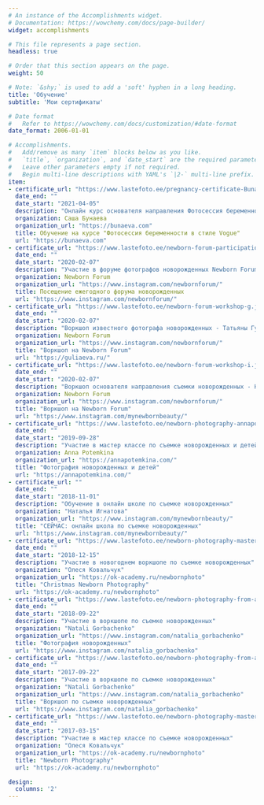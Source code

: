```yaml
---
# An instance of the Accomplishments widget.
# Documentation: https://wowchemy.com/docs/page-builder/
widget: accomplishments

# This file represents a page section.
headless: true

# Order that this section appears on the page.
weight: 50

# Note: `&shy;` is used to add a 'soft' hyphen in a long heading.
title: 'Обучение'
subtitle: 'Мои сертификаты'

# Date format
#   Refer to https://wowchemy.com/docs/customization/#date-format
date_format: 2006-01-01

# Accomplishments.
#   Add/remove as many `item` blocks below as you like.
#   `title`, `organization`, and `date_start` are the required parameters.
#   Leave other parameters empty if not required.
#   Begin multi-line descriptions with YAML's `|2-` multi-line prefix.
item:
- certificate_url: "https://www.lastefoto.ee/pregnancy-certificate-Bunaeva.jpg"
  date_end: ""
  date_start: "2021-04-05"
  description: "Онлайн курс основателя направления Фотосессия беременности в стиле Vogue - Саши Бунаевой"
  organization: Саша Бунаева 
  organization_url: "https://bunaeva.com"
  title: Обучение на курсе "Фотосессия беременности в стиле Vogue"
  url: "https://bunaeva.com"
- certificate_url: "https://www.lastefoto.ee/newborn-forum-participation.jpg"
  date_end: ""
  date_start: "2020-02-07"
  description: "Участие в форуме фотографов новорожденных Newborn Forum"
  organization: Newborn Forum 
  organization_url: "https://www.instagram.com/newbornforum/"
  title: Посещение ежегодного форума новорожденных
  url: "https://www.instagram.com/newbornforum/"
- certificate_url: "https://www.lastefoto.ee/newborn-forum-workshop-g.jpg"
  date_end: ""
  date_start: "2020-02-07"
  description: "Воркшоп известного фотографа новорожденных - Татьяны Гуляевой"
  organization: Newborn Forum 
  organization_url: "https://www.instagram.com/newbornforum/" 
  title: "Воркшоп на Newborn Forum"
  url: "https://guliaeva.ru/"
- certificate_url: "https://www.lastefoto.ee/newborn-forum-workshop-i.jpg"
  date_end: ""
  date_start: "2020-02-07"
  description: "Воркшоп основателя направления съемки новорожденных - Наталья Игнатовой"
  organization: Newborn Forum 
  organization_url: "https://www.instagram.com/newbornforum/"
  title: "Воркшоп на Newborn Forum"
  url: "https://www.instagram.com/mynewbornbeauty/"
- certificate_url: "https://www.lastefoto.ee/newborn-photography-annapotemkina.jpg"
  date_end: ""
  date_start: "2019-09-28"
  description: "Участие в мастер классе по съемке новорожденных и детей до года"
  organization: Anna Potemkina
  organization_url: "https://annapotemkina.com/"
  title: "Фотография новорожденных и детей"
  url: "https://annapotemkina.com/"  
- certificate_url: ""
  date_end: ""
  date_start: "2018-11-01"
  description: "Обучение в онлайн школе по съемке новорожденных"
  organization: "Наталья Игнатова"
  organization_url: "https://www.instagram.com/mynewbornbeauty/"
  title: "СЕЙЧАС: онлайн школа по съемке новорожденных"
  url: "https://www.instagram.com/mynewbornbeauty/" 
- certificate_url: "https://www.lastefoto.ee/newborn-photography-masterclass-olesya-kovalchuk.jpg"
  date_end: ""
  date_start: "2018-12-15"
  description: "Участие в новогоднем воркшопе по съемке новорожденных"
  organization: "Олеся Ковальчук"
  organization_url: "https://ok-academy.ru/newbornphoto"
  title: "Christmas Newborn Photography"
  url: "https://ok-academy.ru/newbornphoto"   
- certificate_url: "https://www.lastefoto.ee/newborn-photography-from-a-to-z.jpg"
  date_end: ""
  date_start: "2018-09-22"
  description: "Участие в воркшопе по съемке новорожденных"
  organization: "Natali Gorbachenko"
  organization_url: "https://www.instagram.com/natalia_gorbachenko"
  title: "Фотография новорожденных"
  url: "https://www.instagram.com/natalia_gorbachenko" 
- certificate_url: "https://www.lastefoto.ee/newborn-photography-from-a-to-z.jpg"
  date_end: ""
  date_start: "2017-09-22"
  description: "Участие в воркшопе по съемке новорожденных"
  organization: "Natali Gorbachenko"
  organization_url: "https://www.instagram.com/natalia_gorbachenko"
  title: "Воркшоп по съемке новорожденных"
  url: "https://www.instagram.com/natalia_gorbachenko" 
- certificate_url: "https://www.lastefoto.ee/newborn-photography-masterclass-olesya-kovalchuk.jpg"
  date_end: ""
  date_start: "2017-03-15"
  description: "Участие в мастер классе по съемке новорожденных"
  organization: "Олеся Ковальчук"
  organization_url: "https://ok-academy.ru/newbornphoto"
  title: "Newborn Photography"
  url: "https://ok-academy.ru/newbornphoto"   

design:
  columns: '2' 
---
```

